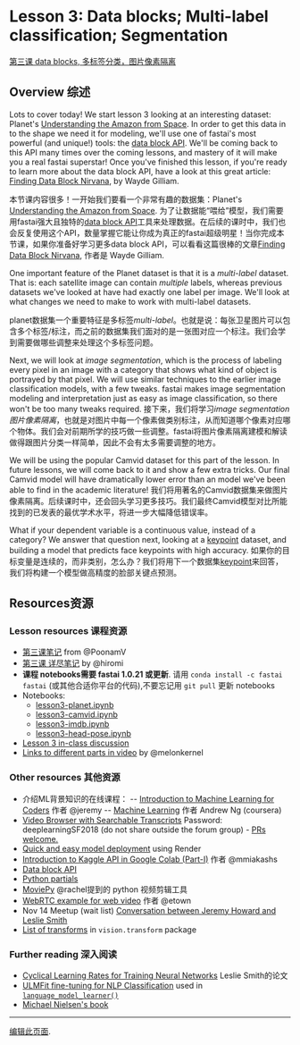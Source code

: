 # Lesson 3: Data blocks; Multi-label classification; Segmentation

[第三课 data blocks, 多标签分类，图片像素隔离](https://forums.fast.ai/t/fast-ai-v3-2019/39325/78?u=daniel)

## Overview 综述

Lots to cover today! We start lesson 3 looking at an interesting dataset: Planet's [Understanding the Amazon from Space](https://www.kaggle.com/c/planet-understanding-the-amazon-from-space). In order to get this data in to the shape we need it for modeling, we'll use one of fastai's most powerful (and unique!) tools: the [data block API](https://docs.fast.ai/data_block.html). We'll be coming back to this API many times over the coming lessons, and mastery of it will make you a real fastai superstar! Once you've finished this lesson, if you're ready to learn more about the data block API, have a look at this great article: [Finding Data Block Nirvana](https://blog.usejournal.com/finding-data-block-nirvana-a-journey-through-the-fastai-data-block-api-c38210537fe4), by Wayde Gilliam.

本节课内容很多！一开始我们要看一个非常有趣的数据集：Planet's [Understanding the Amazon from Space](https://www.kaggle.com/c/planet-understanding-the-amazon-from-space). 为了让数据能“喂给”模型，我们需要用fastai强大且独特的[data block API](https://docs.fast.ai/data_block.html)工具来处理数据。在后续的课时中，我们也会反复使用这个API，数量掌握它能让你成为真正的fastai超级明星！当你完成本节课，如果你准备好学习更多data block API，可以看看这篇很棒的文章[Finding Data Block Nirvana](https://blog.usejournal.com/finding-data-block-nirvana-a-journey-through-the-fastai-data-block-api-c38210537fe4), 作者是 Wayde Gilliam.

One important feature of the Planet dataset is that it is a *multi-label* dataset. That is: each satellite image can contain *multiple* labels, whereas previous datasets we've looked at have had exactly one label per image. We'll look at what changes we need to make to work with multi-label datasets.

planet数据集一个重要特征是多标签*multi-label*。也就是说：每张卫星图片可以包含多个标签/标注，而之前的数据集我们面对的是一张图对应一个标注。我们会学到需要做哪些调整来处理这个多标签问题。

Next, we will look at *image segmentation*, which is the process of labeling every pixel in an image with a category that shows what kind of object is portrayed by that pixel. We will use similar techniques to the earlier image classification models, with a few tweaks. fastai makes image segmentation modeling and interpretation just as easy as image classification, so there won't be too many tweaks required.
接下来，我们将学习*image segmentation 图片像素隔离*，也就是对图片中每一个像素做类别标注，从而知道哪个像素对应哪个物体。我们会对前期所学的技巧做一些调整。fastai将图片像素隔离建模和解读做得跟图片分类一样简单，因此不会有太多需要调整的地方。

We will be using the popular Camvid dataset for this part of the lesson. In future lessons, we will come back to it and show a few extra tricks. Our final Camvid model will have dramatically lower error than an model we've been able to find in the academic literature!
我们将用著名的Camvid数据集来做图片像素隔离。后续课时中，还会回头学习更多技巧。我们最终Camvid模型对比所能找到的已发表的最优学术水平，将进一步大幅降低错误率。

What if your dependent variable is a continuous value, instead of a category? We answer that question next, looking at a [keypoint](https://stackoverflow.com/questions/29133085/what-are-keypoints-in-image-processing) dataset, and building a model that predicts face keypoints with high accuracy.
如果你的目标变量是连续的，而非类别，怎么办？我们将用下一个数据集[keypoint](https://stackoverflow.com/questions/29133085/what-are-keypoints-in-image-processing)来回答，我们将构建一个模型做高精度的脸部关键点预测。

## Resources资源

### Lesson resources 课程资源

- [第三课笔记](https://forums.fast.ai/t/deep-learning-lesson-3-notes/29829) from @PoonamV
- [第三课 详尽笔记](https://github.com/hiromis/notes/blob/master/Lesson3.md) by @hiromi
- __课程 notebooks需要 fastai 1.0.21 或更新__. 请用 `conda install -c fastai fastai` (或其他合适你平台的代码),不要忘记用 `git pull` 更新 notebooks
- Notebooks:
  - [lesson3-planet.ipynb](https://nbviewer.jupyter.org/github/fastai/course-v3/blob/master/nbs/dl1/lesson3-planet.ipynb)
  - [lesson3-camvid.ipynb](https://nbviewer.jupyter.org/github/fastai/course-v3/blob/master/nbs/dl1/lesson3-camvid.ipynb)
  - [lesson3-imdb.ipynb](https://nbviewer.jupyter.org/github/fastai/course-v3/blob/master/nbs/dl1/lesson3-imdb.ipynb)
  - [lesson3-head-pose.ipynb](https://nbviewer.jupyter.org/github/fastai/course-v3/blob/master/nbs/dl1/lesson3-head-pose.ipynb)
- [Lesson 3 in-class discussion](https://forums.fast.ai/t/lesson-3-chat/29733)
- [Links to different parts in video](https://forums.fast.ai/t/lesson-3-links-to-different-parts-in-video/30077) by @melonkernel

### Other resources 其他资源

- 介绍ML背景知识的在线课程：
-- [Introduction to Machine Learning for Coders](https://course.fast.ai/ml)  作者 @jeremy 
-- [Machine Learning](https://www.coursera.org/learn/machine-learning) 作者 Andrew Ng (coursera)
- [Video Browser with Searchable Transcripts](http://videos.fast.ai/) Password: deeplearningSF2018 (do not share outside the forum group) -  [PRs welcome.]( https://github.com/zcaceres/fastai-video-browser)
- [Quick and easy model deployment](https://course.fast.ai/deployment_render.html) using Render
- [Introduction to Kaggle API in Google Colab (Part-I)](https://mmiakashs.github.io/blog/2018-09-20-kaggle-api-google-colab/)  作者  @mmiakashs
- [Data block API](https://docs.fast.ai/data_block.html)
- [Python partials](https://docs.python.org/3/library/functools.html#functools.partial)
- [MoviePy](https://zulko.github.io/moviepy)  @rachel提到的 python 视频剪辑工具
- [WebRTC example for web video](https://github.com/etown/dl1/blob/master/face/static/index.html) 作者 @etown
- Nov 14 Meetup (wait list) [Conversation between Jeremy Howard and Leslie Smith](https://www.meetup.com/sfmachinelearning/events/255566613/)
- [List of transforms](https://docs.fast.ai/vision.transform.html#List-of-transforms) in `vision.transform` package

### Further reading 深入阅读

- [Cyclical Learning Rates for Training Neural Networks](https://arxiv.org/abs/1506.01186) Leslie Smith的论文
- [ULMFit fine-tuning for NLP Classification](http://nlp.fast.ai/category/classification.html) used in [`language_model_learner()`](https://docs.fast.ai/text.html)
- [Michael Nielsen's book](http://neuralnetworksanddeeplearning.com/)

---

[编辑此页面](https://github.com/fastai/course-v3/edit/master/files/dl-2019/notes/notes-1-3.md).
